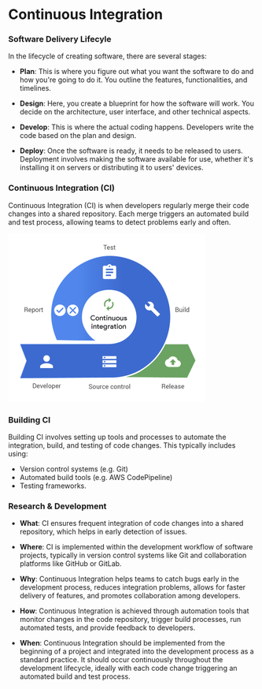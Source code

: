 # Continuous Integration

### Software Delivery Lifecyle

In the lifecycle of creating software, there are several stages:

- **Plan**: This is where you figure out what you want the software to do and how you're going to do it. You outline the features, functionalities, and timelines.

- **Design**: Here, you create a blueprint for how the software will work. You decide on the architecture, user interface, and other technical aspects.

- **Develop**: This is where the actual coding happens. Developers write the code based on the plan and design.

- **Deploy**: Once the software is ready, it needs to be released to users. Deployment involves making the software available for use, whether it's installing it on servers or distributing it to users' devices.

### Continuous Integration (CI)

Continuous Integration (CI) is when developers regularly merge their code changes into a shared repository. Each merge triggers an automated build and test process, allowing teams to detect problems early and often.

<img src="../assets/image.png" width=400px>


### Building CI

Building CI involves setting up tools and processes to automate the integration, build, and testing of code changes. This typically includes using:
- Version control systems (e.g. Git)
- Automated build tools (e.g. AWS CodePipeline)
- Testing frameworks.

### Research & Development

- **What**: CI ensures frequent integration of code changes into a shared repository, which helps in early detection of issues.

- **Where**: CI is implemented within the development workflow of software projects, typically in version control systems like Git and collaboration platforms like GitHub or GitLab.

- **Why**: Continuous Integration helps teams to catch bugs early in the development process, reduces integration problems, allows for faster delivery of features, and promotes collaboration among developers.

- **How**: Continuous Integration is achieved through automation tools that monitor changes in the code repository, trigger build processes, run automated tests, and provide feedback to developers.

- **When**: Continuous Integration should be implemented from the beginning of a project and integrated into the development process as a standard practice. It should occur continuously throughout the development lifecycle, ideally with each code change triggering an automated build and test process.